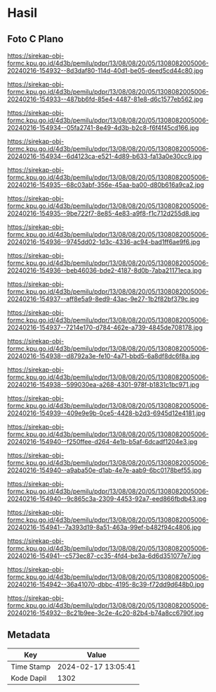 # Hasil

## Foto C Plano

https://sirekap-obj-formc.kpu.go.id/4d3b/pemilu/pdpr/13/08/08/20/05/1308082005006-20240216-154932--8d3daf80-114d-40d1-be05-deed5cd44c80.jpg

https://sirekap-obj-formc.kpu.go.id/4d3b/pemilu/pdpr/13/08/08/20/05/1308082005006-20240216-154933--487bb6fd-85e4-4487-81e8-d6c1577eb562.jpg

https://sirekap-obj-formc.kpu.go.id/4d3b/pemilu/pdpr/13/08/08/20/05/1308082005006-20240216-154934--05fa2741-8e49-4d3b-b2c8-f6f4f45cd166.jpg

https://sirekap-obj-formc.kpu.go.id/4d3b/pemilu/pdpr/13/08/08/20/05/1308082005006-20240216-154934--6d4123ca-e521-4d89-b633-fa13a0e30cc9.jpg

https://sirekap-obj-formc.kpu.go.id/4d3b/pemilu/pdpr/13/08/08/20/05/1308082005006-20240216-154935--68c03abf-356e-45aa-ba00-d80b616a9ca2.jpg

https://sirekap-obj-formc.kpu.go.id/4d3b/pemilu/pdpr/13/08/08/20/05/1308082005006-20240216-154935--9be722f7-8e85-4e83-a9f8-f1c712d255d8.jpg

https://sirekap-obj-formc.kpu.go.id/4d3b/pemilu/pdpr/13/08/08/20/05/1308082005006-20240216-154936--9745dd02-1d3c-4336-ac94-bad1ff6ae9f6.jpg

https://sirekap-obj-formc.kpu.go.id/4d3b/pemilu/pdpr/13/08/08/20/05/1308082005006-20240216-154936--beb46036-bde2-4187-8d0b-7aba21171eca.jpg

https://sirekap-obj-formc.kpu.go.id/4d3b/pemilu/pdpr/13/08/08/20/05/1308082005006-20240216-154937--aff8e5a9-8ed9-43ac-9e27-1b2f82bf379c.jpg

https://sirekap-obj-formc.kpu.go.id/4d3b/pemilu/pdpr/13/08/08/20/05/1308082005006-20240216-154937--7214e170-d784-462e-a739-4845de708178.jpg

https://sirekap-obj-formc.kpu.go.id/4d3b/pemilu/pdpr/13/08/08/20/05/1308082005006-20240216-154938--d8792a3e-fe10-4a71-bbd5-6a8df8dc6f8a.jpg

https://sirekap-obj-formc.kpu.go.id/4d3b/pemilu/pdpr/13/08/08/20/05/1308082005006-20240216-154938--599030ea-a268-4301-978f-b1831c1bc971.jpg

https://sirekap-obj-formc.kpu.go.id/4d3b/pemilu/pdpr/13/08/08/20/05/1308082005006-20240216-154939--409e9e9b-0ce5-4428-b2d3-6945d12e4181.jpg

https://sirekap-obj-formc.kpu.go.id/4d3b/pemilu/pdpr/13/08/08/20/05/1308082005006-20240216-154940--f250ffee-d264-4e1b-b5af-6dcadf1204e3.jpg

https://sirekap-obj-formc.kpu.go.id/4d3b/pemilu/pdpr/13/08/08/20/05/1308082005006-20240216-154940--a9aba50e-d1ab-4e7e-aab9-6bc0178bef55.jpg

https://sirekap-obj-formc.kpu.go.id/4d3b/pemilu/pdpr/13/08/08/20/05/1308082005006-20240216-154940--9c865c3a-2309-4453-92a7-eed866fbdb43.jpg

https://sirekap-obj-formc.kpu.go.id/4d3b/pemilu/pdpr/13/08/08/20/05/1308082005006-20240216-154941--7a393d19-8a51-463a-99ef-b482f94c4806.jpg

https://sirekap-obj-formc.kpu.go.id/4d3b/pemilu/pdpr/13/08/08/20/05/1308082005006-20240216-154941--c573ec87-cc35-4fd4-be3a-6d6d351077e7.jpg

https://sirekap-obj-formc.kpu.go.id/4d3b/pemilu/pdpr/13/08/08/20/05/1308082005006-20240216-154942--36a41070-dbbc-4195-8c39-f72dd9d648b0.jpg

https://sirekap-obj-formc.kpu.go.id/4d3b/pemilu/pdpr/13/08/08/20/05/1308082005006-20240216-154932--8c21b9ee-3c2e-4c20-82b4-b74a8cc6790f.jpg


## Metadata

| Key        | Value               |
| ---------- | ------------------- |
| Time Stamp | 2024-02-17 13:05:41 |
| Kode Dapil | 1302                |



